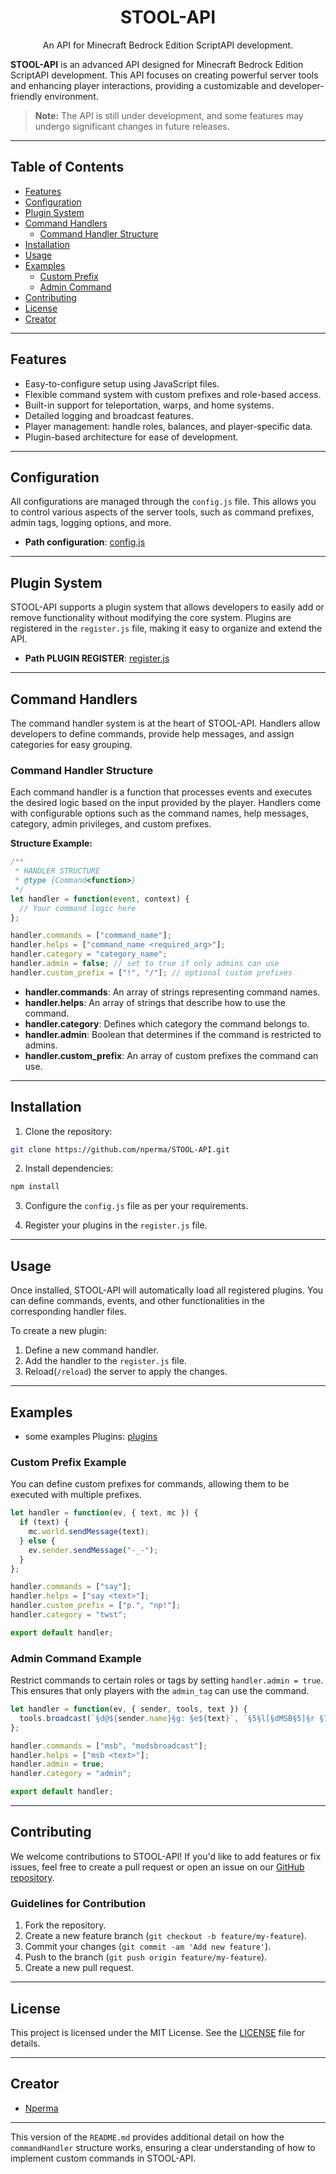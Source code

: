 <h1 align="center">STOOL-API</h1>
<p align="center">An API for Minecraft Bedrock Edition ScriptAPI development.</p>

**STOOL-API** is an advanced API designed for Minecraft Bedrock Edition ScriptAPI development. This API focuses on creating powerful server tools and enhancing player interactions, providing a customizable and developer-friendly environment.

> **Note:** The API is still under development, and some features may undergo significant changes in future releases.

---

## Table of Contents

- [Features](#features)
- [Configuration](#configuration)
- [Plugin System](#plugin-system)
- [Command Handlers](#command-handlers)
  - [Command Handler Structure](#command-handler-structure)
- [Installation](#installation)
- [Usage](#usage)
- [Examples](#examples)
  - [Custom Prefix](#custom-prefix-example)
  - [Admin Command](#admin-command-example)
- [Contributing](#contributing)
- [License](#license)
- [Creator](#creator)

---

## Features

- Easy-to-configure setup using JavaScript files.
- Flexible command system with custom prefixes and role-based access.
- Built-in support for teleportation, warps, and home systems.
- Detailed logging and broadcast features.
- Player management: handle roles, balances, and player-specific data.
- Plugin-based architecture for ease of development.

---

## Configuration

All configurations are managed through the `config.js` file. This allows you to control various aspects of the server tools, such as command prefixes, admin tags, logging options, and more.

- **Path configuration**: [config.js](https://github.com/nperma/Stool-API/blob/main/scripts/config.js)

---

## Plugin System

STOOL-API supports a plugin system that allows developers to easily add or remove functionality without modifying the core system. Plugins are registered in the `register.js` file, making it easy to organize and extend the API.

- **Path PLUGIN REGISTER**: [register.js](https://github.com/nperma/Stool-API/blob/main/scripts/nperma/register.js)

---

## Command Handlers

The command handler system is at the heart of STOOL-API. Handlers allow developers to define commands, provide help messages, and assign categories for easy grouping.

### Command Handler Structure

Each command handler is a function that processes events and executes the desired logic based on the input provided by the player. Handlers come with configurable options such as the command names, help messages, category, admin privileges, and custom prefixes.

**Structure Example:**

```javascript
/**
 * HANDLER STRUCTURE
 * @type {Command<function>}
 */
let handler = function(event, context) {
  // Your command logic here
};

handler.commands = ["command_name"];
handler.helps = ["command_name <required_arg>"];
handler.category = "category_name";
handler.admin = false; // set to true if only admins can use
handler.custom_prefix = ["!", "/"]; // optional custom prefixes
```

- **handler.commands**: An array of strings representing command names.
- **handler.helps**: An array of strings that describe how to use the command.
- **handler.category**: Defines which category the command belongs to.
- **handler.admin**: Boolean that determines if the command is restricted to admins.
- **handler.custom_prefix**: An array of custom prefixes the command can use.

---

## Installation

1. Clone the repository:

```bash
git clone https://github.com/nperma/STOOL-API.git
```

2. Install dependencies:

```bash
npm install
```

3. Configure the `config.js` file as per your requirements.

4. Register your plugins in the `register.js` file.

---

## Usage

Once installed, STOOL-API will automatically load all registered plugins. You can define commands, events, and other functionalities in the corresponding handler files.

To create a new plugin:

1. Define a new command handler.
2. Add the handler to the `register.js` file.
3. Reload(`/reload`) the server to apply the changes.

---

## Examples
- some examples Plugins: [plugins](https://github.com/nperma/Stool-API/tree/main/scripts/nperma/plugins)

### Custom Prefix Example

You can define custom prefixes for commands, allowing them to be executed with multiple prefixes.

```javascript
let handler = function(ev, { text, mc }) {
  if (text) {
    mc.world.sendMessage(text);
  } else {
    ev.sender.sendMessage("-_-");
  }
};

handler.commands = ["say"];
handler.helps = ["say <text>"];
handler.custom_prefix = ["p.", "np!"];
handler.category = "twst";

export default handler;
```

### Admin Command Example

Restrict commands to certain roles or tags by setting `handler.admin = true`. This ensures that only players with the `admin_tag` can use the command.

```javascript
let handler = function(ev, { sender, tools, text }) {
  tools.broadcast(`§d@${sender.name}§g: §e${text}`, `§5§l[§dMSB§5]§r §7»§r`);
};

handler.commands = ["msb", "modsbroadcast"];
handler.helps = ["msb <text>"];
handler.admin = true;
handler.category = "admin";

export default handler;
```

---

## Contributing

We welcome contributions to STOOL-API! If you'd like to add features or fix issues, feel free to create a pull request or open an issue on our [GitHub repository](https://github.com/nperma/STOOL-API).

### Guidelines for Contribution

1. Fork the repository.
2. Create a new feature branch (`git checkout -b feature/my-feature`).
3. Commit your changes (`git commit -am 'Add new feature'`).
4. Push to the branch (`git push origin feature/my-feature`).
5. Create a new pull request.

---

## License

This project is licensed under the MIT License. See the [LICENSE](LICENSE) file for details.

---

## Creator

- [Nperma](https://github.com/nperma)

---

This version of the `README.md` provides additional detail on how the `commandHandler` structure works, ensuring a clear understanding of how to implement custom commands in STOOL-API.
